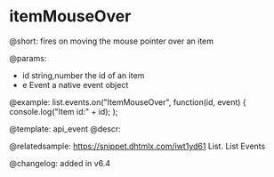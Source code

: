 itemMouseOver
=============

@short: fires on moving the mouse pointer over an item

@params:
- id   		string,number			the id of an item
- e			Event					a native event object


@example:
list.events.on("ItemMouseOver", function(id, event) {
    console.log("Item id:" + id);
);


@template: api_event
@descr:



@relatedsample: https://snippet.dhtmlx.com/iwt1yd61	List. List Events

@changelog: added in v6.4